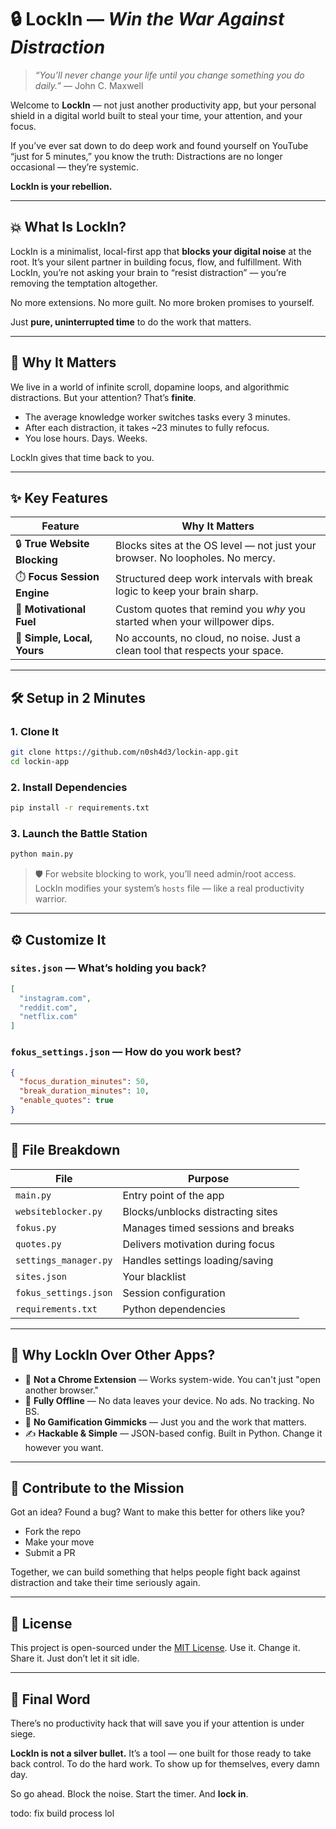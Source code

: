 # 🔒 LockIn — *Win the War Against Distraction*

> *“You’ll never change your life until you change something you do daily.”*
> — John C. Maxwell

Welcome to **LockIn** — not just another productivity app, but your personal shield in a digital world built to steal your time, your attention, and your focus.

If you’ve ever sat down to do deep work and found yourself on YouTube “just for 5 minutes,” you know the truth:
Distractions are no longer occasional — they’re systemic.

**LockIn is your rebellion.**

---

## 💥 What Is LockIn?

LockIn is a minimalist, local-first app that **blocks your digital noise** at the root. It’s your silent partner in building focus, flow, and fulfillment. With LockIn, you’re not asking your brain to “resist distraction” — you’re removing the temptation altogether.

No more extensions.
No more guilt.
No more broken promises to yourself.

Just **pure, uninterrupted time** to do the work that matters.

---

## 🧠 Why It Matters

We live in a world of infinite scroll, dopamine loops, and algorithmic distractions.
But your attention? That’s **finite**.

* The average knowledge worker switches tasks every 3 minutes.
* After each distraction, it takes \~23 minutes to fully refocus.
* You lose hours. Days. Weeks.

LockIn gives that time back to you.

---

## ✨ Key Features

| Feature                      | Why It Matters                                                                |
| ---------------------------- | ----------------------------------------------------------------------------- |
| 🔒 **True Website Blocking** | Blocks sites at the OS level — not just your browser. No loopholes. No mercy. |
| ⏱️ **Focus Session Engine**  | Structured deep work intervals with break logic to keep your brain sharp.     |
| 💬 **Motivational Fuel**     | Custom quotes that remind you *why* you started when your willpower dips.     |
| 🧘 **Simple, Local, Yours**  | No accounts, no cloud, no noise. Just a clean tool that respects your space.  |

---

## 🛠️ Setup in 2 Minutes

### 1. Clone It

```bash
git clone https://github.com/n0sh4d3/lockin-app.git
cd lockin-app
```

### 2. Install Dependencies

```bash
pip install -r requirements.txt
```

### 3. Launch the Battle Station

```bash
python main.py
```

> 🛡️ For website blocking to work, you’ll need admin/root access. LockIn modifies your system’s `hosts` file — like a real productivity warrior.

---

## ⚙️ Customize It

### `sites.json` — What’s holding you back?

```json
[
  "instagram.com",
  "reddit.com",
  "netflix.com"
]
```

### `fokus_settings.json` — How do you work best?

```json
{
  "focus_duration_minutes": 50,
  "break_duration_minutes": 10,
  "enable_quotes": true
}
```

---

## 📁 File Breakdown

| File                  | Purpose                           |
| --------------------- | --------------------------------- |
| `main.py`             | Entry point of the app            |
| `websiteblocker.py`   | Blocks/unblocks distracting sites |
| `fokus.py`            | Manages timed sessions and breaks |
| `quotes.py`           | Delivers motivation during focus  |
| `settings_manager.py` | Handles settings loading/saving   |
| `sites.json`          | Your blacklist                    |
| `fokus_settings.json` | Session configuration             |
| `requirements.txt`    | Python dependencies               |

---

## 👊 Why LockIn Over Other Apps?

* 🧱 **Not a Chrome Extension** — Works system-wide. You can't just "open another browser."
* 🔐 **Fully Offline** — No data leaves your device. No ads. No tracking. No BS.
* 🚫 **No Gamification Gimmicks** — Just you and the work that matters.
* ✍️ **Hackable & Simple** — JSON-based config. Built in Python. Change it however you want.

---

## 🤝 Contribute to the Mission

Got an idea? Found a bug? Want to make this better for others like you?

* Fork the repo
* Make your move
* Submit a PR

Together, we can build something that helps people fight back against distraction and take their time seriously again.

---

## 🪪 License

This project is open-sourced under the [MIT License](LICENSE).
Use it. Change it. Share it. Just don’t let it sit idle.

---

## 🧭 Final Word

There’s no productivity hack that will save you if your attention is under siege.

**LockIn is not a silver bullet.**
It’s a tool — one built for those ready to take back control. To do the hard work. To show up for themselves, every damn day.

So go ahead. Block the noise.
Start the timer.
And **lock in**.


todo:
fix build process lol

